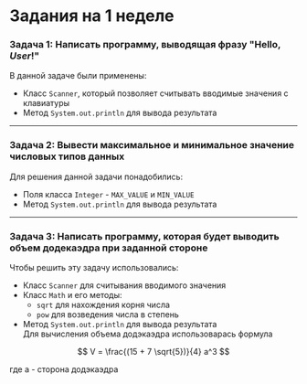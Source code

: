 # Задания на 1 неделе

### Задача 1: Написать программу, выводящая фразу "Hello, *User*!"

В данной задаче были применены:

- Класс `Scanner`, который позволяет считывать вводимые значения с клавиатуры<br>
- Метод `System.out.println` для вывода результата

---

### Задача 2: Вывести максимальное и минимальное значение числовых типов данных

Для решения данной задачи понадобились:

- Поля класса `Integer` - `MAX_VALUE` и `MIN_VALUE`
- Метод `System.out.println` для вывода результата

---

### Задача 3: Написать программу, которая будет выводить объем додекаэдра при заданной стороне

Чтобы решить эту задачу использовались:
- Класс `Scanner` для считывания вводимого значения
- Класс `Math` и его методы:
    - `sqrt` для нахождения корня числа
    - `pow` для возведения числа в степень
- Метод `System.out.println` для вывода результата  
Для вычисления объема додэкаэдра использоварась формула  

$$ V = \frac{(15 + 7 \sqrt{5})}{4} a^3 $$  

где а - сторона додэкаэдра
